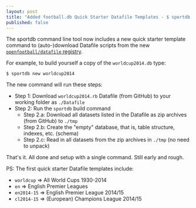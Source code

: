 ```yaml
---
layout: post
title: "Added football.db Quick Starter Datafile Templates - $ sportdb new worldcup"
published: false
---
```


The sportdb command line tool now includes a new quick starter
template command to (auto-)download Datafile scripts from the new
[`openfootball/datafile` registry](https://github.com/openfootball/datafile). 

For example, to build yourself a copy of the `worldcup2014.db` type: 

~~~
$ sportdb new worldcup2014 
~~~

The new command will run these steps:

- Step 1: Download `worldcup2014.rb` Datafile (from GitHub) to your 
    working folder as `./Datafile`
- Step 2: Run the `sportdb` build command 
    - Step 2.a: Download all datasets listed in the Datafile as zip 
       archives (from GitHub) to `./tmp`
    - Step 2.b: Create the "empty" database, that is, table structure, 
       indexes, etc. (schema) 
    - Step 2.c: Read in all datasets from the zip archives in `./tmp` (no need to unpack) 

That's it. All done and setup with a single command. Still early and rough. 

PS: The first quick starter Datafile templates include:
  
- `worldcup`   => All World Cups 1930-2014
- `en`         => English Premier Leagues
- `en2014-15`  => English Premier League 2014/15
- `cl2014-15`  => (European) Champions League 2014/15
